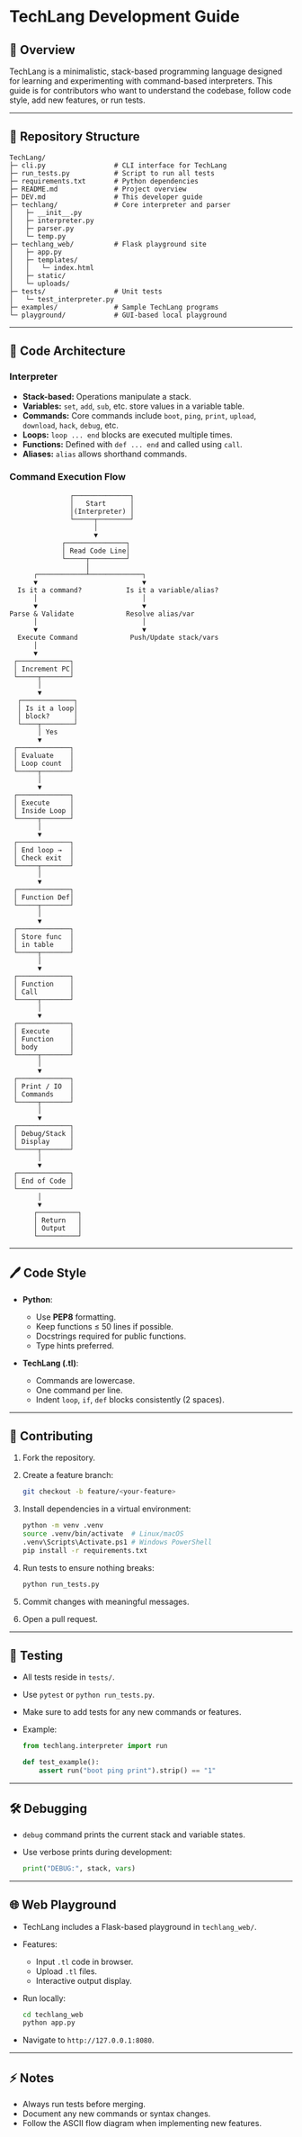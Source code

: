 # TechLang Development Guide

## 🚀 Overview

TechLang is a minimalistic, stack-based programming language designed for learning and experimenting with command-based interpreters.
This guide is for contributors who want to understand the codebase, follow code style, add new features, or run tests.

---

## 📂 Repository Structure

```
TechLang/
├─ cli.py                 # CLI interface for TechLang
├─ run_tests.py           # Script to run all tests
├─ requirements.txt       # Python dependencies
├─ README.md              # Project overview
├─ DEV.md                 # This developer guide
├─ techlang/              # Core interpreter and parser
│   ├─ __init__.py
│   ├─ interpreter.py
│   ├─ parser.py
│   └─ temp.py
├─ techlang_web/          # Flask playground site
│   ├─ app.py
│   ├─ templates/
│   │   └─ index.html
│   ├─ static/
│   └─ uploads/
├─ tests/                 # Unit tests
│   └─ test_interpreter.py
├─ examples/              # Sample TechLang programs
└─ playground/            # GUI-based local playground
```

---

## 📐 Code Architecture

### Interpreter

* **Stack-based:** Operations manipulate a stack.
* **Variables:** `set`, `add`, `sub`, etc. store values in a variable table.
* **Commands:** Core commands include `boot`, `ping`, `print`, `upload`, `download`, `hack`, `debug`, etc.
* **Loops:** `loop ... end` blocks are executed multiple times.
* **Functions:** Defined with `def ... end` and called using `call`.
* **Aliases:** `alias` allows shorthand commands.

### Command Execution Flow

```
               ┌──────────────┐
               │   Start      │
               │(Interpreter) │
               └─────┬────────┘
                     │
                     ▼
             ┌───────────────┐
             │ Read Code Line│
             └─────┬─────────┘
                   │
      ┌────────────┴─────────────┐
      ▼                          ▼
  Is it a command?           Is it a variable/alias?
      │                          │
      ▼                          ▼
Parse & Validate             Resolve alias/var
      │                          │
      ▼                          ▼
  Execute Command             Push/Update stack/vars
      │
      ▼
 ┌─────────────┐
 │ Increment PC│
 └─────┬───────┘
       │
       ▼
  ┌─────────────┐
  │ Is it a loop│
  │ block?      │
  └────┬────────┘
       │ Yes
       ▼
 ┌─────────────┐
 │ Evaluate    │
 │ Loop count  │
 └─────┬───────┘
       │
       ▼
 ┌─────────────┐
 │ Execute     │
 │ Inside Loop │
 └─────┬───────┘
       │
       ▼
 ┌─────────────┐
 │ End loop →  │
 │ Check exit  │
 └─────┬───────┘
       │
       ▼
 ┌─────────────┐
 │ Function Def│
 └─────┬───────┘
       │
       ▼
 ┌─────────────┐
 │ Store func  │
 │ in table    │
 └─────┬───────┘
       │
       ▼
 ┌─────────────┐
 │ Function    │
 │ Call        │
 └─────┬───────┘
       │
       ▼
 ┌─────────────┐
 │ Execute     │
 │ Function    │
 │ body        │
 └─────┬───────┘
       │
       ▼
 ┌─────────────┐
 │ Print / IO  │
 │ Commands    │
 └─────┬───────┘
       │
       ▼
 ┌─────────────┐
 │ Debug/Stack │
 │ Display     │
 └─────┬───────┘
       │
       ▼
 ┌─────────────┐
 │ End of Code │
 └─────────────┘
       │
       ▼
      ┌──────────┐
      │ Return   │
      │ Output   │
      └──────────┘
```

---

## 🖊 Code Style

* **Python**:

  * Use **PEP8** formatting.
  * Keep functions ≤ 50 lines if possible.
  * Docstrings required for public functions.
  * Type hints preferred.
* **TechLang (.tl)**:

  * Commands are lowercase.
  * One command per line.
  * Indent `loop`, `if`, `def` blocks consistently (2 spaces).

---

## 🧩 Contributing

1. Fork the repository.
2. Create a feature branch:

   ```bash
   git checkout -b feature/<your-feature>
   ```
3. Install dependencies in a virtual environment:

   ```bash
   python -m venv .venv
   source .venv/bin/activate  # Linux/macOS
   .venv\Scripts\Activate.ps1 # Windows PowerShell
   pip install -r requirements.txt
   ```
4. Run tests to ensure nothing breaks:

   ```bash
   python run_tests.py
   ```
5. Commit changes with meaningful messages.
6. Open a pull request.

---

## 🧪 Testing

* All tests reside in `tests/`.
* Use `pytest` or `python run_tests.py`.
* Make sure to add tests for any new commands or features.
* Example:

  ```python
  from techlang.interpreter import run

  def test_example():
      assert run("boot ping print").strip() == "1"
  ```

---

## 🛠 Debugging

* `debug` command prints the current stack and variable states.
* Use verbose prints during development:

  ```python
  print("DEBUG:", stack, vars)
  ```

---

## 🌐 Web Playground

* TechLang includes a Flask-based playground in `techlang_web/`.
* Features:

  * Input `.tl` code in browser.
  * Upload `.tl` files.
  * Interactive output display.
* Run locally:

  ```bash
  cd techlang_web
  python app.py
  ```
* Navigate to `http://127.0.0.1:8080`.

---

## ⚡ Notes

* Always run tests before merging.
* Document any new commands or syntax changes.
* Follow the ASCII flow diagram when implementing new features.